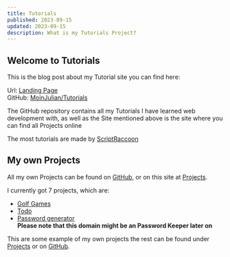 ```yaml
---
title: Tutorials
published: 2023-09-15
updated: 2023-09-15
description: What is my Tutorials Project?
---
```


## Welcome to Tutorials

This is the blog post about my Tutorial site you can find here:

Url: [Landing Page](https://tutorial.moinjulian.com/)  
GitHub: [MoinJulian/Tutorials](https://github.com/MoinJulian/Tutorials)

The GitHub repository contains all my Tutorials I have learned web development with, as well as the Site mentioned above is the site where you can find all Projects online

The most tutorials are made by [ScriptRaccoon](https://scriptraccoon.dev)

## My own Projects

All my own Projects can be found on [GitHub](https://github.com/moinjulian), or on this site at [Projects](/projects).

I currently got 7 projects, which are:

- [Golf Games](https://golf.moinjulian.com)
- [Todo](https://todo.moinjulian.com)
- [Password generator](https://password.moinjulian.com)   
  **Please note that this domain might be an Password Keeper later on**

This are some example of my own projects the rest can be found under [Projects](/projects) or on [GitHub](https://github.com/moinjulian).
